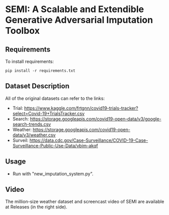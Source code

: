 # SEMI: A Scalable and Extendible Generative Adversarial Imputation Toolbox

## Requirements

To install requirements:

```setup
pip install -r requirements.txt
```

## Dataset Description

All of the original datasets can refer to the links:

  - Trial: https://www.kaggle.com/frtgnn/covid19-trials-tracker?select=Covid-19+TrialsTracker.csv 
  - Search: https://storage.googleapis.com/covid19-open-data/v3/google-search-trends.csv 
  - Weather: https://storage.googleapis.com/covid19-open-data/v3/weather.csv  
  - Surveil: https://data.cdc.gov/Case-Surveillance/COVID-19-Case-Surveillance-Public-Use-Data/vbim-akqf


## Usage
  - Run with "new_imputation_system.py".

## Video
The million-size weather dataset and screencast video of SEMI are available at Releases (in the right side).
